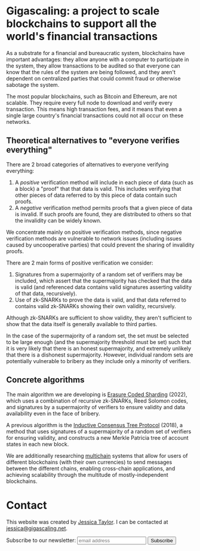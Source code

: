 # Gigascaling: a project to scale blockchains to support all the world's financial transactions

As a substrate for a financial and bureaucratic system, blockchains have important advantages: they
allow anyone with a computer to participate in the system, they allow transactions to be audited
so that everyone can know that the rules of the system are being followed, and they aren't dependent
on centralized parties that could commit fraud or otherwise sabotage the system.

The most popular blockchains, such as Bitcoin and Ethereum, are not scalable.  They require every
full node to download and verify every transaction.  This means high transaction fees, and it means
that even a single large country's financial transactions could not all occur on these networks.

## Theoretical alternatives to "everyone verifies everything"

There are 2 broad categories of alternatives to everyone verifying everything:

1. A _positive_ verification method will include in each piece of data (such as a block) a "proof" that that data is valid.  This includes verifying that other pieces of data referred to by this piece of data contain such proofs.
2. A _negative_ verification method permits proofs that a given piece of data is invalid.  If such proofs are found, they are distributed to others so that the invalidity can be widely known.

We concentrate mainly on positive verification methods, since negative verification methods are vulnerable to network issues (including issues caused by uncooperative parties) that could prevent the sharing of invalidity proofs.

There are 2 main forms of positive verification we consider:

1. Signatures from a supermajority of a random set of verifiers may be included, which assert that the supermajority has checked that the data is valid (and referenced data contains valid signatures asserting validity of that data, recursively).
2. Use of zk-SNARKs to prove the data is valid, and that data referred to contains valid zk-SNARKs showing their own validity, recursively.

Although zk-SNARKs are sufficient to show validity, they aren't sufficient to show that the data itself is generally available to third parties.

In the case of the supermajority of a random set, the set must be selected to be large enough (and the supermajority threshold must be set) such that it is very likely that there is an honest supermajority, and extremely unlikely that there is a dishonest supermajority.
However, individual random sets are potentially vulnerable to bribery as they include only a minority of verifiers.

## Concrete algorithms

The main algorithm we are developing is [Erasure Coded Sharding](./ErasureCodedSharding.pdf) (2022), which uses a combination of recursive zk-SNARKs,
Reed Solomon codes, and signatures by a supermajority of verifiers to ensure validity and data availability even in the face of bribery.

A previous algorithm is the [Inductive Consensus Tree Protocol](http://ictp.io) (2018), a method that uses signatures of a supermajority of a random set of verifiers for
ensuring validity, and constructs a new Merkle Patricia tree of account states in each new block.

We are additionally researching [multichain](/multichain) systems that allow for users of different blockchains (with their own currencies) to send messages between the different chains, enabling cross-chain applications, and achieving scalability through the multitude of mostly-independent blockchains.

# Contact

This website was created by [Jessica Taylor](http://jessic.at).  I can be contacted at [jessica@gigascaling.net](mailto:jessica@gigascaling.net).

<form action="https://gigascaling.us20.list-manage.com/subscribe/post?u=61c975c73b706888efaa969c1&amp;id=6cc0960d2f" method="post" id="mc-embedded-subscribe-form" name="mc-embedded-subscribe-form" class="validate" target="_blank" novalidate>
	<label for="mce-EMAIL">Subscribe to our newsletter:</label>
	<input type="email" value="" name="EMAIL" class="email" id="mce-EMAIL" placeholder="email address" required>
    <!-- real people should not fill this in and expect good things - do not remove this or risk form bot signups-->
    <div style="position: absolute; left: -5000px;" aria-hidden="true"><input type="text" name="b_61c975c73b706888efaa969c1_6cc0960d2f" tabindex="-1" value=""></div>
    <input type="submit" value="Subscribe" name="subscribe" id="mc-embedded-subscribe" class="button">
</form>



